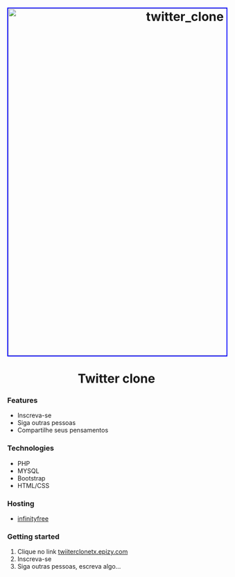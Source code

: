 <h1 align="center">
<br>
  <img src="https://drivertx.s3-sa-east-1.amazonaws.com/home_twiiter.png" alt="twitter_clone" width="800" style="border:2px solid blue;">
<br>
<br>
Twitter clone
</h1>


###  __Features__  
  * Inscreva-se
  * Siga outras pessoas
  * Compartilhe seus pensamentos
  

###  __Technologies__
* PHP
* MYSQL
* Bootstrap
* HTML/CSS


###  __Hosting__
* [infinityfree](https://infinityfree.net/)

  
###  __Getting started__
1. Clique no link [twiiterclonetx.epizy.com](http://twitterclonetx.epizy.com/) <br>
2. Inscreva-se
3. Siga outras pessoas, escreva algo...




